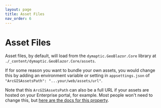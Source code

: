 ```yaml
---
layout: page
title: Asset Files
nav_order: 6
---
```


# Asset Files

Asset files, by default, will load from the `dymaptic.GeoBlazor.Core` library at `./_content/dymaptic.GeoBlazor.Core/assets`.

If for some reason you want to bundle your own assets, you would change this by adding an environment variable or setting
in `appsettings.json` of `"ArcGISAssetsPath": "...your/web/assets/url"`.

Note that this `ArcGISAssetsPath` can also be a full URL if your assets are hosted on your Enterprise portal, for example. 
Most people won't need to change this, but [here are the docs for this property](https://developers.arcgis.com/javascript/latest/es-modules/#working-with-assets).
